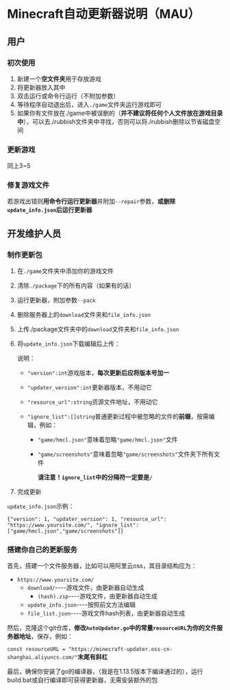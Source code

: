 # Minecraft自动更新器说明（MAU）

## 用户

### 初次使用

1. 新建一个**空文件夹**用于存放游戏
2. 将更新器放入其中
3. 双击运行或命令行运行（不附加参数）
4. 等待程序自动退出后，进入`./game`文件夹运行游戏即可
5. 如果你有文件放在./game中被误删的（**并不建议将任何个人文件放在游戏目录中**），可以去./rubbish文件夹中寻找，否则可以将./rubbish删除以节省磁盘空间

### 更新游戏

同上3~5

### 修复游戏文件

若游戏出错则**用命令行运行更新器**并附加`--repair`参数，**或删除`update_info.json`后运行更新器**

## 开发维护人员

### 制作更新包

1. 在`./game`文件夹中添加你的游戏文件

2. 清除`./package`下的所有内容（如果有的话）

3. 运行更新器，附加参数`--pack`

4. 删除服务器上的`download`文件夹和`file_info.json`

5. 上传./package文件夹中的`download`文件夹和`file_info.json`

6. 将`update_info.json`下载编辑后上传：

   说明：

   - `"version":int`游戏版本，**每次更新后应将版本号加一**
   - `"updater_version":int`更新器版本，不用动它
   - `"resource_url":string`资源文件地址，不用动它
   - `"ignore_list":[]string`普通更新过程中被忽略的文件的**前缀**，按需编辑，例如：
     
     - `"game/hmcl.json"`意味着忽略`"game/hmcl.json"`文件
     
     - `"game/screenshots"`意味着忽略`"game/screenshots"`文件夹下所有文件
     
       **请注意！`ignore_list`中的分隔符一定要是`/`**

7. 完成更新

`update_info.json`示例：

`{"version": 1, "updater_version": 1, "resource_url": "https://www.yoursite.com/", "ignore_list": ["game/hmcl.json","game/screenshots"]}`

### 搭建你自己的更新服务

首先，搭建一个文件服务器，比如可以用阿里云oss，其目录结构应为：

- `https://www.yoursite.com/`
  - `download/`----游戏文件，由更新器自动生成
    - `(hash).zip`----游戏文件，由更新器自动生成
  - `update_info.json`----按照前文方法编辑
  - `file_list.json`----游戏文件hash列表，由更新器自动生成

然后，克隆这个git仓库，**修改`AutoUpdater.go`中的常量`resourceURL`为你的文件服务器地址**，保存，例如：

`const resourceURL = "https://minecraft-updater.oss-cn-shanghai.aliyuncs.com/"`**末尾有斜杠**

最后，确保你安装了go的编译器，（我是在1.13.5版本下编译通过的），运行build.bat或自行编译即可获得更新器，无需安装额外的包